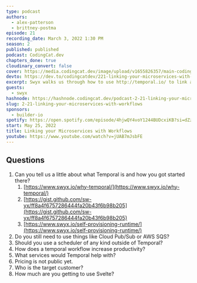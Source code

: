 ```yaml
---
type: podcast
authors:
  - alex-patterson
  - brittney-postma
episode: 21
recording_date: March 3, 2022 1:30 PM
season: 2
published: published
podcast: CodingCat.dev
chapters_done: true
cloudinary_convert: false
cover: https://media.codingcat.dev/image/upload/v1655826357/main-codingcatdev-photo/Linking_your_Microservices_with_Workflow.jpg
devto: https://dev.to/codingcatdev/221-linking-your-microservices-with-workflows-5d5
excerpt: Swyx walks us through how to use http://temporal.io/ to link all of your microservice workflows.
guests:
  - swyx
hashnode: https://hashnode.codingcat.dev/podcast-2-21-linking-your-microservices-with-workflows
slug: 2-21-linking-your-microservices-with-workflows
sponsors:
  - builder-io
spotify: https://open.spotify.com/episode/4hjwQY4voY1244BUDcxiKB?si=dZzOyxudQ-ePLDjpz2mgnw
start: May 25, 2022
title: Linking your Microservices with Workflows
youtube: https://www.youtube.com/watch?v=jUAB7mJsbFE
---
```


## Questions

1. Can you tell us a little about what Temporal is and how you got started there?
   1. [https://www.swyx.io/why-temporal/](https://www.swyx.io/why-temporal/)
   2. [https://gist.github.com/sw-yx/ff8a4f6757286444fa20b43f6b98b205](https://gist.github.com/sw-yx/ff8a4f6757286444fa20b43f6b98b205)
   3. [https://www.swyx.io/self-provisioning-runtime/](https://www.swyx.io/self-provisioning-runtime/)
2. Do you still need to use things like Cloud Pub/Sub or AWS SQS?
3. Should you use a scheduler of any kind outside of Temporal?
4. How does a temporal workflow increase productivity?
5. What services would Temporal help with?
6. Pricing is not public yet.
7. Who is the target customer?
8. How much are you getting to use Svelte?
